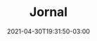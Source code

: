 ---
# Essential settings
title: "Jornal"
type: "banner"
date: 2021-04-30T19:31:50-03:00
translationKey: "Journal"

# Scheduling
draft: false

# Organization
layout:
topics: [""]
tags: []

# Style
style: "imagetext"
size: "xl"
color: "#EAE8C7"
textColor: "#fff"
weight: "1"

# Custom Classes
headerClass: "gone"
titleClass: "pt-3 display-1"
summaryClass: ""
footerClass: "gone"

# Thumbnail / Featured
summary: "“Mantenha um diário, e algum dia ele te manterá.” – Mae West"
thumb: ""
alt: ""
---